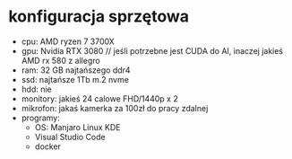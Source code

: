 # konfiguracja sprzętowa

- cpu: AMD ryzen 7 3700X
- gpu: Nvidia RTX 3080 // jeśli potrzebne jest CUDA do AI, inaczej jakieś AMD rx 580 z allegro
- ram: 32 GB najtańszego ddr4
- ssd: najtańsze 1Tb m.2 nvme
- hdd: nie
- monitory: jakieś 24 calowe FHD/1440p x 2
- mikrofon: jakaś kamerka za 100zł do pracy zdalnej
- programy:
  - OS: Manjaro Linux KDE
  - Visual Studio Code
  - docker